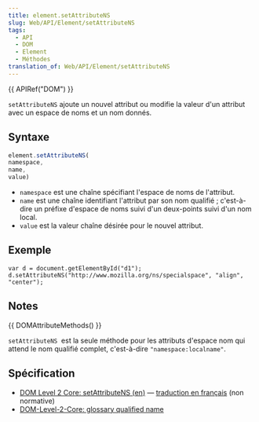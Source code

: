 ```yaml
---
title: element.setAttributeNS
slug: Web/API/Element/setAttributeNS
tags:
  - API
  - DOM
  - Element
  - Méthodes
translation_of: Web/API/Element/setAttributeNS
---
```

{{ APIRef("DOM") }}

`setAttributeNS` ajoute un nouvel attribut ou modifie la valeur d'un attribut avec un espace de noms et un nom donnés.

## Syntaxe

```js
element.setAttributeNS(
namespace,
name,
value)
```

- `namespace` est une chaîne spécifiant l'espace de noms de l'attribut.
- `name` est une chaîne identifiant l'attribut par son nom qualifié ; c'est-à-dire un préfixe d'espace de noms suivi d'un deux-points suivi d'un nom local.
- `value` est la valeur chaîne désirée pour le nouvel attribut.

## Exemple

    var d = document.getElementById("d1");
    d.setAttributeNS("http://www.mozilla.org/ns/specialspace", "align", "center");

## Notes

{{ DOMAttributeMethods() }}

`setAttributeNS`  est la seule méthode pour les attributs d'espace nom qui attend le nom qualifié complet, c'est-à-dire `"namespace:localname"`.

## Spécification

- [DOM Level 2 Core: setAttributeNS (en)](http://www.w3.org/TR/DOM-Level-2-Core/core.html#ID-ElSetAttrNS) — [traduction en français](http://www.yoyodesign.org/doc/w3c/dom2-core/core.html#ID-ElSetAttrNS) (non normative)
- [DOM-Level-2-Core: glossary qualified name](https://www.w3.org/TR/DOM-Level-2-Core/glossary.html#dt-qualifiedname)
